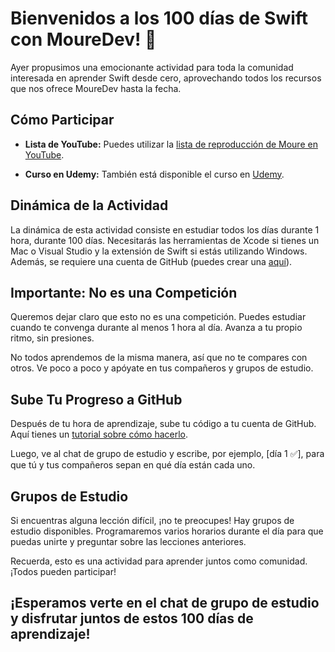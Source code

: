 # Bienvenidos a los 100 días de Swift con MoureDev! :wave:

Ayer propusimos una emocionante actividad para toda la comunidad interesada en aprender Swift desde cero, aprovechando todos los recursos que nos ofrece MoureDev hasta la fecha.

## Cómo Participar

- **Lista de YouTube:** Puedes utilizar la [lista de reproducción de Moure en YouTube](https://youtube.com/playlist?list=PLNdFk2_brsRdyYGDX8QLFKmcpQPjFFrDC&si=LpbCacTYF-Ol5O63).

- **Curso en Udemy:** También está disponible el curso en [Udemy](https://www.udemy.com/course/swift_ios/).

## Dinámica de la Actividad

La dinámica de esta actividad consiste en estudiar todos los días durante 1 hora, durante 100 días. Necesitarás las herramientas de Xcode si tienes un Mac o Visual Studio y la extensión de Swift si estás utilizando Windows. Además, se requiere una cuenta de GitHub (puedes crear una [aquí](https://github.com)).

## Importante: No es una Competición

Queremos dejar claro que esto no es una competición. Puedes estudiar cuando te convenga durante al menos 1 hora al día. Avanza a tu propio ritmo, sin presiones.

No todos aprendemos de la misma manera, así que no te compares con otros. Ve poco a poco y apóyate en tus compañeros y grupos de estudio.

## Sube Tu Progreso a GitHub

Después de tu hora de aprendizaje, sube tu código a tu cuenta de GitHub. Aquí tienes un [tutorial sobre cómo hacerlo](https://www.youtube.com/watch?v=3GymExBkKjE&t=11240s).

Luego, ve al chat de grupo de estudio y escribe, por ejemplo, [día 1 :white_check_mark:], para que tú y tus compañeros sepan en qué día están cada uno.

## Grupos de Estudio

Si encuentras alguna lección difícil, ¡no te preocupes! Hay grupos de estudio disponibles. Programaremos varios horarios durante el día para que puedas unirte y preguntar sobre las lecciones anteriores.

Recuerda, esto es una actividad para aprender juntos como comunidad. ¡Todos pueden participar!

## ¡Esperamos verte en el chat de grupo de estudio y disfrutar juntos de estos 100 días de aprendizaje!